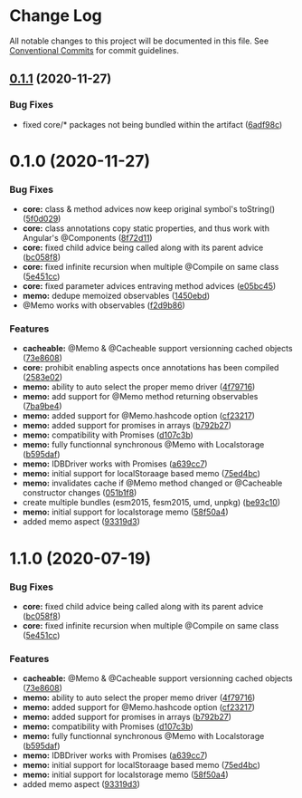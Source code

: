 # Change Log

All notable changes to this project will be documented in this file.
See [Conventional Commits](https://conventionalcommits.org) for commit guidelines.

## [0.1.1](https://github.com/NicolasThierion/aspectjs/compare/v0.1.0...v0.1.1) (2020-11-27)


### Bug Fixes

* fixed core/* packages not being bundled within the artifact ([6adf98c](https://github.com/NicolasThierion/aspectjs/commit/6adf98c37454ddc45b3b484060aa8db88c18b50e))





# 0.1.0 (2020-11-27)


### Bug Fixes

* **core:** class & method advices now keep original symbol's toString() ([5f0d029](https://github.com/NicolasThierion/aspectjs/commit/5f0d029c82e9f21c8578e2e8bf718bd4b1654586))
* **core:** class annotations copy static properties, and thus work with Angular's \@Components ([8f72d11](https://github.com/NicolasThierion/aspectjs/commit/8f72d114d58913c571be4e3c592eba6b5a9ebe38))
* **core:** fixed child advice being called along with its parent advice ([bc058f8](https://github.com/NicolasThierion/aspectjs/commit/bc058f8f29716932ce8ef239219d075151a38111))
* **core:** fixed infinite recursion when multiple @Compile on same class ([5e451cc](https://github.com/NicolasThierion/aspectjs/commit/5e451cc2af340a94a5d3e1358bd1bf9e71db85e5))
* **core:** fixed parameter advices entraving method advices ([e05bc45](https://github.com/NicolasThierion/aspectjs/commit/e05bc45a61d960b05e6a05059b9018184236b509))
* **memo:** dedupe memoized observables ([1450ebd](https://github.com/NicolasThierion/aspectjs/commit/1450ebd3f3c8873e02955cca70fb516f0a142863))
* @Memo works with observables ([f2d9b86](https://github.com/NicolasThierion/aspectjs/commit/f2d9b86e22b64442909e8e308ef1d1754126377e))


### Features

* **cacheable:** @Memo & @Cacheable support versionning cached objects ([73e8608](https://github.com/NicolasThierion/aspectjs/commit/73e8608c06e7836fbc4c02f296ac309b9cf4690d))
* **core:** prohibit enabling aspects once annotations has been compiled ([2583e02](https://github.com/NicolasThierion/aspectjs/commit/2583e02fe31e8aca38d7a97a01c559aeb85d6c38))
* **memo:** ability to auto select the proper memo driver ([4f79716](https://github.com/NicolasThierion/aspectjs/commit/4f797169927602200ed6eab9b4d17b2d99ee45fb))
* **memo:** add support for @Memo method returning observables ([7ba9be4](https://github.com/NicolasThierion/aspectjs/commit/7ba9be4384c181d8407f9bdb3fb93fd2c85c7f3f))
* **memo:** added support for @Memo.hashcode option ([cf23217](https://github.com/NicolasThierion/aspectjs/commit/cf232178b7662d528b2f474373ba5ccc1e84b65b))
* **memo:** added support for promises in arrays ([b792b27](https://github.com/NicolasThierion/aspectjs/commit/b792b27ee4ba44a8a1e78ee3709bf23c8fcbe317))
* **memo:** compatibility with Promises ([d107c3b](https://github.com/NicolasThierion/aspectjs/commit/d107c3b76c889f0fb6852043c534c080f5574e93))
* **memo:** fully functionnal synchronous @Memo with Localstorage ([b595daf](https://github.com/NicolasThierion/aspectjs/commit/b595daf519392e9754f4401344bb741efc3d037f))
* **memo:** IDBDriver works with Promises ([a639cc7](https://github.com/NicolasThierion/aspectjs/commit/a639cc7b8cc0495d7b2f871df0ffb75acb8c5eb4))
* **memo:** initial support for localStoraage based memo ([75ed4bc](https://github.com/NicolasThierion/aspectjs/commit/75ed4bc01996c426143c24e4d215a5a5d0ac5d03))
* **memo:** invalidates cache if \@Memo method changed or \@Cacheable constructor changes ([051b1f8](https://github.com/NicolasThierion/aspectjs/commit/051b1f8a32b49c7b4969a9065e9806638db6ac5b))
* create multiple bundles (esm2015, fesm2015, umd, unpkg) ([be93c10](https://github.com/NicolasThierion/aspectjs/commit/be93c10db96f4062d7e774e6caeebe33dac6044c))
* **memo:** initial support for localstorage memo ([58f50a4](https://github.com/NicolasThierion/aspectjs/commit/58f50a4b5234528c3d15bf1834d8b664a7ee75f0))
* added memo aspect ([93319d3](https://github.com/NicolasThierion/aspectjs/commit/93319d364adfcd6e676ee5cb129c001731f83dd5))





# 1.1.0 (2020-07-19)


### Bug Fixes

* **core:** fixed child advice being called along with its parent advice ([bc058f8](https://github.com/NicolasThierion/aspectjs/commit/bc058f8f29716932ce8ef239219d075151a38111))
* **core:** fixed infinite recursion when multiple @Compile on same class ([5e451cc](https://github.com/NicolasThierion/aspectjs/commit/5e451cc2af340a94a5d3e1358bd1bf9e71db85e5))


### Features

* **cacheable:** @Memo & @Cacheable support versionning cached objects ([73e8608](https://github.com/NicolasThierion/aspectjs/commit/73e8608c06e7836fbc4c02f296ac309b9cf4690d))
* **memo:** ability to auto select the proper memo driver ([4f79716](https://github.com/NicolasThierion/aspectjs/commit/4f797169927602200ed6eab9b4d17b2d99ee45fb))
* **memo:** added support for @Memo.hashcode option ([cf23217](https://github.com/NicolasThierion/aspectjs/commit/cf232178b7662d528b2f474373ba5ccc1e84b65b))
* **memo:** added support for promises in arrays ([b792b27](https://github.com/NicolasThierion/aspectjs/commit/b792b27ee4ba44a8a1e78ee3709bf23c8fcbe317))
* **memo:** compatibility with Promises ([d107c3b](https://github.com/NicolasThierion/aspectjs/commit/d107c3b76c889f0fb6852043c534c080f5574e93))
* **memo:** fully functionnal synchronous @Memo with Localstorage ([b595daf](https://github.com/NicolasThierion/aspectjs/commit/b595daf519392e9754f4401344bb741efc3d037f))
* **memo:** IDBDriver works with Promises ([a639cc7](https://github.com/NicolasThierion/aspectjs/commit/a639cc7b8cc0495d7b2f871df0ffb75acb8c5eb4))
* **memo:** initial support for localStoraage based memo ([75ed4bc](https://github.com/NicolasThierion/aspectjs/commit/75ed4bc01996c426143c24e4d215a5a5d0ac5d03))
* **memo:** initial support for localstorage memo ([58f50a4](https://github.com/NicolasThierion/aspectjs/commit/58f50a4b5234528c3d15bf1834d8b664a7ee75f0))
* added memo aspect ([93319d3](https://github.com/NicolasThierion/aspectjs/commit/93319d364adfcd6e676ee5cb129c001731f83dd5))
